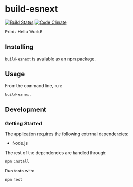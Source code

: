 # build-esnext
[![Build Status](https://travis-ci.org/vinsonchuong/build-esnext.svg?branch=master)](https://travis-ci.org/vinsonchuong/build-esnext)
[![Code Climate](https://codeclimate.com/github/vinsonchuong/build-esnext/badges/gpa.svg)](https://codeclimate.com/github/vinsonchuong/build-esnext)

Prints Hello World!

## Installing
`build-esnext` is available as an
[npm package](https://www.npmjs.com/package/build-esnext).

## Usage
From the command line, run:
```bash
build-esnext
```

## Development
### Getting Started
The application requires the following external dependencies:
* Node.js

The rest of the dependencies are handled through:
```bash
npm install
```

Run tests with:
```bash
npm test
```

